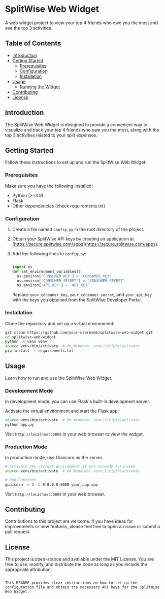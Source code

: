 # SplitWise Web Widget

A web widget project to view your top 4 friends who owe you the most and see the top 3 activities.

## Table of Contents

- [Introduction](#introduction)
- [Getting Started](#getting-started)
  - [Prerequisites](#prerequisites)
  - [Configuration](#configuration)
  - [Installation](#installation)
- [Usage](#usage)
  - [Running the Widget](#running-the-widget)
- [Contributing](#contributing)
- [License](#license)

## Introduction

The SplitWise Web Widget is designed to provide a convenient way to visualize and track your top 4 friends who owe you the most, along with the top 3 activities related to your split expenses.

## Getting Started

Follow these instructions to set up and run the SplitWise Web Widget.

### Prerequisites

Make sure you have the following installed:

- Python (>=3.9)
- Flask
- Other dependencies (check requirements.txt)

### Configuration

1. Create a file named `config.py` in the root directory of the project.

2. Obtain your SplitWise API keys by creating an application at [https://secure.splitwise.com/apps](https://secure.splitwise.com/apps).

3. Add the following lines to `config.py`:

   ```python
   
   import os
   def set_environment_variables():
     os.environ['CONSUMER_KEY'] = 'CONSUMER_KEY'
     os.environ['CONSUMER_SECRET'] = 'CONSUMER_SECRET'
     os.environ['API_KEY'] = 'API_KEY'
    ```

   Replace `your_consumer_key`, `your_consumer_secret`, and `your_api_key` with the keys you obtained from the SplitWise Developer Portal.

### Installation

Clone the repository and set up a virtual environment:

```bash
git clone https://github.com/your-username/splitwise-web-widget.git
cd splitwise-web-widget
python -m venv venv
source venv/bin/activate  # On Windows: venv\Scripts\activate
pip install -r requirements.txt
```

## Usage

Learn how to run and use the SplitWise Web Widget.


### Development Mode

In development mode, you can use Flask's built-in development server.

Activate the virtual environment and start the Flask app:

```bash
source venv/bin/activate  # On Windows: venv\Scripts\activate
python app.py
```

Visit `http://localhost:5000` in your web browser to view the widget.

### Production Mode

In production mode, use Gunicorn as the server.

```bash
# Activate the virtual environment if not already activated
source venv/bin/activate  # On Windows: venv\Scripts\activate

# Run Gunicorn
gunicorn -w 4 -b 0.0.0.0:5000 your_app:app
```

Visit `http://localhost:5000` in your web browser.

## Contributing

Contributions to this project are welcome. If you have ideas for improvements or new features, please feel free to open an issue or submit a pull request.

## License

This project is open-source and available under the MIT License. You are free to use, modify, and distribute the code as long as you include the appropriate attribution.
```

This README provides clear instructions on how to set up the configuration file and obtain the necessary API keys for the SplitWise Web Widget.
